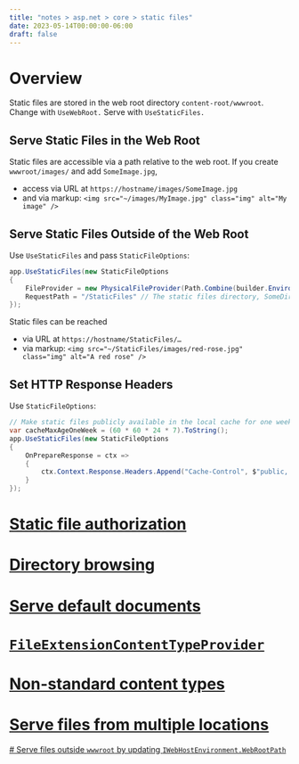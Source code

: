 ```yaml
---
title: "notes > asp.net > core > static files"
date: 2023-05-14T00:00:00-06:00
draft: false
---
```


<style>
    r { color: red }
    o { color: orange }
    g { color: green }
</style>

# Overview
Static files are stored in the web root directory `content-root/wwwroot`.  Change with `UseWebRoot.`  Serve with `UseStaticFiles.`

## Serve Static Files in the Web Root
Static files are accessible via a path relative to the web root.  If you create `wwwroot/images/` and add `SomeImage.jpg`, 
- access via URL at `https://hostname/images/SomeImage.jpg`
- and via markup:  `<img src="~/images/MyImage.jpg" class="img" alt="My image" />`

## Serve Static Files Outside of the Web Root
Use `UseStaticFiles` and pass `StaticFileOptions`:
```cs
app.UseStaticFiles(new StaticFileOptions 
{ 
	FileProvider = new PhysicalFileProvider(Path.Combine(builder.Environment.ContentRootPath, "SomeDirectory")), // The new static files directory
	RequestPath = "/StaticFiles" // The static files directory, SomeDirectory, is exposed via the /StaticFiles URI segment.
});
```
Static files can be reached
- via URL at `https://hostname/StaticFiles/…`
- via markup:  `<img src="~/StaticFiles/images/red-rose.jpg" class="img" alt="A red rose" />`
	
## Set HTTP Response Headers
Use `StaticFileOptions`:
```cs
// Make static files publicly available in the local cache for one week via the Cache-Control header:
var cacheMaxAgeOneWeek = (60 * 60 * 24 * 7).ToString(); 
app.UseStaticFiles(new StaticFileOptions
{
    OnPrepareResponse = ctx =>
    {
        ctx.Context.Response.Headers.Append("Cache-Control", $"public, max-age={cacheMaxAgeOneWeek}");
    }
});
```
# [Static file authorization](https://learn.microsoft.com/en-us/aspnet/core/fundamentals/static-files?view=aspnetcore-7.0#static-file-authorization)
# [Directory browsing](https://learn.microsoft.com/en-us/aspnet/core/fundamentals/static-files?view=aspnetcore-7.0#directory-browsing)
# [Serve default documents](https://learn.microsoft.com/en-us/aspnet/core/fundamentals/static-files?view=aspnetcore-7.0#serve-default-documents)
# [`FileExtensionContentTypeProvider`](https://learn.microsoft.com/en-us/aspnet/core/fundamentals/static-files?view=aspnetcore-7.0#fileextensioncontenttypeprovider)
# [Non-standard content types](https://learn.microsoft.com/en-us/aspnet/core/fundamentals/static-files?view=aspnetcore-7.0#non-standard-content-types)
# [Serve files from multiple locations](https://learn.microsoft.com/en-us/aspnet/core/fundamentals/static-files?view=aspnetcore-7.0#serve-files-from-multiple-locations)
[# Serve files outside `wwwroot` by updating `IWebHostEnvironment.WebRootPath`](https://learn.microsoft.com/en-us/aspnet/core/fundamentals/static-files?view=aspnetcore-7.0#serve-files-outside-wwwroot-by-updating-iwebhostenvironmentwebrootpath)
